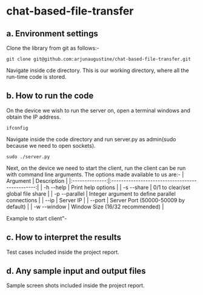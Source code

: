 # chat-based-file-transfer

## a. Environment settings

Clone the library from git as follows:-
```
git clone git@github.com:arjunaugustine/chat-based-file-transfer.git
```
Navigate inside cde directory. This is our working directory, where all the run-time code is stored.

## b. How to run the code

On the device we wish to run the server on, open a terminal windows and obtain the IP address.
```
ifconfig
```
Navigate inside the code directory and run server.py as admin(sudo because we need to open sockets).
```
sudo ./server.py
```
Next, on the device we need to start the client, run the client can be run with command line arguments. The options made available to us are:-
| Argument       | Description                                     |
|:--------------:|:-----------------------------------------------:|
| -h --help      | Print help options                              |
| -s --share     | 0/1 to clear/set global file share              |
| -p --parallel  | Integer argument to define parallel connections |
| --ip           | Server IP                                       |
| --port         | Server Port (50000-50009 by default)            |
| -w --window    | Window Size (16/32 recommended)                 |

Example to start client"-


## c. How to interpret the results

Test cases included inside the project report.

## d. Any sample input and output files

Sample screen shots included inside the project report.
